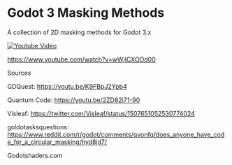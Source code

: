 # Godot 3 Masking Methods
A collection of 2D masking methods for Godot 3.x

[![Youtube Video](https://img.youtube.com/vi/wWjICXOOd00/0.jpg)](https://www.youtube.com/watch?v=wWjICXOOd00)

https://www.youtube.com/watch?v=wWjICXOOd00

Sources

GDQuest: https://youtu.be/K9FBpJ2Ypb4

Quantum Code: https://youtu.be/2ZD82i71-90

Visleaf: https://twitter.com/Visleaf/status/1507651052530774024

goldotasksquestions: https://www.reddit.com/r/godot/comments/qvonfq/does_anyone_have_code_for_a_circular_masking/hyd8jd7/

Godotshaders.com
